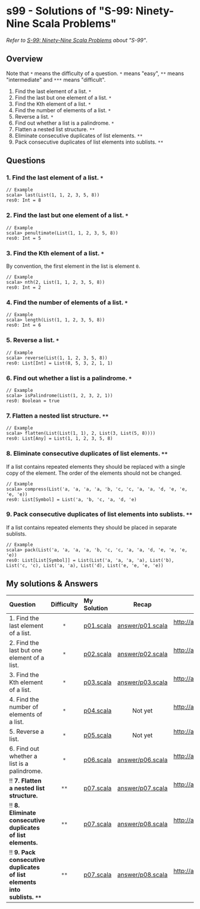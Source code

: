 # s99 - Solutions of "S-99: Ninety-Nine Scala Problems"
*Refer to [S-99: Ninety-Nine Scala Problems](http://aperiodic.net/phil/scala/s-99/) about "S-99"*.

## Overview
Note that `*` means the difficulty of a question. `*` means "easy", `**` means "intermediate" and `***` means "difficult".  

1. Find the last element of a list. `*`
2. Find the last but one element of a list. `*`
3. Find the Kth element of a list. `*`
4. Find the number of elements of a list. `*`
5. Reverse a list. `*`
6. Find out whether a list is a palindrome. `*`
7. Flatten a nested list structure. `**`
8. Eliminate consecutive duplicates of list elements. `**`
9. Pack consecutive duplicates of list elements into sublists. `**`

## Questions 
### 1. Find the last element of a list. `*`

```
// Example
scala> last(List(1, 1, 2, 3, 5, 8))
res0: Int = 8
```

### 2. Find the last but one element of a list. `*`
```
// Example
scala> penultimate(List(1, 1, 2, 3, 5, 8))
res0: Int = 5
```

### 3. Find the Kth element of a list. `*`
By convention, the first element in the list is element `0`.

```
// Example
scala> nth(2, List(1, 1, 2, 3, 5, 8))
res0: Int = 2
```

### 4. Find the number of elements of a list. `*`

```
// Example
scala> length(List(1, 1, 2, 3, 5, 8))
res0: Int = 6
```

### 5. Reverse a list. `*`

```
// Example
scala> reverse(List(1, 1, 2, 3, 5, 8))
res0: List[Int] = List(8, 5, 3, 2, 1, 1)
```

### 6. Find out whether a list is a palindrome. `*`

```
// Example
scala> isPalindrome(List(1, 2, 3, 2, 1))
res0: Boolean = true
```

### 7. Flatten a nested list structure. `**`

```
// Example
scala> flatten(List(List(1, 1), 2, List(3, List(5, 8))))
res0: List[Any] = List(1, 1, 2, 3, 5, 8)
```

### 8. Eliminate consecutive duplicates of list elements. `**`
If a list contains repeated elements they should be replaced with a single copy of the element. The order of the elements should not be changed.

```
// Example
scala> compress(List('a, 'a, 'a, 'a, 'b, 'c, 'c, 'a, 'a, 'd, 'e, 'e, 'e, 'e))
res0: List[Symbol] = List('a, 'b, 'c, 'a, 'd, 'e)
```

### 9. Pack consecutive duplicates of list elements into sublists. `**`
If a list contains repeated elements they should be placed in separate sublists.

```
// Example
scala> pack(List('a, 'a, 'a, 'a, 'b, 'c, 'c, 'a, 'a, 'd, 'e, 'e, 'e, 'e))
res0: List[List[Symbol]] = List(List('a, 'a, 'a, 'a), List('b), List('c, 'c), List('a, 'a), List('d), List('e, 'e, 'e, 'e))
```

## My solutions & Answers

| Question | Difficulty | My Solution | Recap | Answer |
|:-|:-:|:-|:-:|:-:|
| 1. Find the last element of a list. | `*` | [p01.scala](https://github.com/tomtongue/s99/blob/main/src/main/scala/myanswer/p01.scala) | [answer/p01.scala](https://github.com/tomtongue/s99/blob/main/src/main/scala/answer/p01.sc) | http://aperiodic.net/phil/scala/s-99/p01.scala |
| 2. Find the last but one element of a list. | `*` | [p02.scala](https://github.com/tomtongue/s99/blob/main/src/main/scala/myanswer/p02.scala) | [answer/p02.scala](https://github.com/tomtongue/s99/blob/main/src/main/scala/answer/p02.sc) | http://aperiodic.net/phil/scala/s-99/p02.scala |
| 3. Find the Kth element of a list. | `*` | [p03.scala](https://github.com/tomtongue/s99/blob/main/src/main/scala/myanswer/p03.scala) | [answer/p03.scala](https://github.com/tomtongue/s99/blob/main/src/main/scala/answer/p03.sc) | http://aperiodic.net/phil/scala/s-99/p03.scala |
| 4. Find the number of elements of a list. | `*` | [p04.scala](https://github.com/tomtongue/s99/blob/main/src/main/scala/myanswer/p04.scala) | Not yet | http://aperiodic.net/phil/scala/s-99/p04.scala |
| 5. Reverse a list. | `*` | [p05.scala](https://github.com/tomtongue/s99/blob/main/src/main/scala/myanswer/p05.scala) | Not yet | http://aperiodic.net/phil/scala/s-99/p05.scala |
| 6. Find out whether a list is a palindrome. | `*` | [p06.scala](https://github.com/tomtongue/s99/blob/main/src/main/scala/myanswer/p06.scala) |  [answer/p06.scala](https://github.com/tomtongue/s99/blob/main/src/main/scala/answer/p06.sc) | http://aperiodic.net/phil/scala/s-99/p06.scala |
| :bangbang: **7. Flatten a nested list structure.** | `**` | [p07.scala](https://github.com/tomtongue/s99/blob/main/src/main/scala/myanswer/p07.scala) | [answer/p07.scala](https://github.com/tomtongue/s99/blob/main/src/main/scala/answer/p07.sc) | http://aperiodic.net/phil/scala/s-99/p07.scala |
| :bangbang: **8. Eliminate consecutive duplicates of list elements.** | `**` | [p07.scala](https://github.com/tomtongue/s99/blob/main/src/main/scala/myanswer/p08.scala) | [answer/p08.scala](https://github.com/tomtongue/s99/blob/main/src/main/scala/answer/p08.sc) | http://aperiodic.net/phil/scala/s-99/p08.scala |
| :bangbang: **9. Pack consecutive duplicates of list elements into sublists. `**`** | `**` | [p07.scala](https://github.com/tomtongue/s99/blob/main/src/main/scala/myanswer/p09.scala) | [answer/p08.scala](https://github.com/tomtongue/s99/blob/main/src/main/scala/answer/p09.sc) | http://aperiodic.net/phil/scala/s-99/p09.scala |
